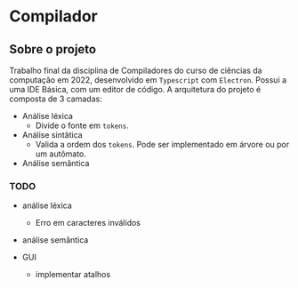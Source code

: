 # Compilador

## Sobre o projeto

Trabalho final da disciplina de Compiladores do curso de ciências da computação em 2022, desenvolvido em `Typescript` com `Electron`.
Possui a uma IDE Básica, com um editor de código.
A arquitetura do projeto é composta de 3 camadas:

-   Análise léxica
    -   Divide o fonte em `tokens`.
-   Análise sintâtica
    -   Valida a ordem dos `tokens`. Pode ser implementado em árvore ou por um autômato.
-   Análise semântica

### TODO

-   análise léxica
    -   Erro em caracteres inválidos
-   análise semântica

-   GUI
    -   implementar atalhos
